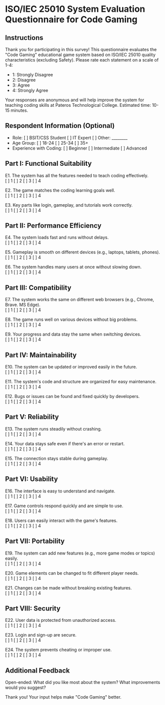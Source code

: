 # ISO/IEC 25010 System Evaluation Questionnaire for Code Gaming

## Instructions
Thank you for participating in this survey! This questionnaire evaluates the "Code Gaming" educational game system based on ISO/IEC 25010 quality characteristics (excluding Safety). Please rate each statement on a scale of 1-4:  
- 1: Strongly Disagree  
- 2: Disagree  
- 3: Agree  
- 4: Strongly Agree  

Your responses are anonymous and will help improve the system for teaching coding skills at Pateros Technological College. Estimated time: 10-15 minutes.

## Respondent Information (Optional)
- Role: [ ] BSIT/CSS Student [ ] IT Expert [ ] Other: ________  
- Age Group: [ ] 18-24 [ ] 25-34 [ ] 35+  
- Experience with Coding: [ ] Beginner [ ] Intermediate [ ] Advanced  

## Part I: Functional Suitability  
E1. The system has all the features needed to teach coding effectively.  
[ ] 1 [ ] 2 [ ] 3 [ ] 4  

E2. The game matches the coding learning goals well.  
[ ] 1 [ ] 2 [ ] 3 [ ] 4  

E3. Key parts like login, gameplay, and tutorials work correctly.  
[ ] 1 [ ] 2 [ ] 3 [ ] 4  

## Part II: Performance Efficiency  
E4. The system loads fast and runs without delays.  
[ ] 1 [ ] 2 [ ] 3 [ ] 4  

E5. Gameplay is smooth on different devices (e.g., laptops, tablets, phones).  
[ ] 1 [ ] 2 [ ] 3 [ ] 4  

E6. The system handles many users at once without slowing down.  
[ ] 1 [ ] 2 [ ] 3 [ ] 4  

## Part III: Compatibility  
E7. The system works the same on different web browsers (e.g., Chrome, Brave. MS Edge).  
[ ] 1 [ ] 2 [ ] 3 [ ] 4  

E8. The game runs well on various devices without big problems.  
[ ] 1 [ ] 2 [ ] 3 [ ] 4  

E9. Your progress and data stay the same when switching devices.  
[ ] 1 [ ] 2 [ ] 3 [ ] 4  

## Part IV: Maintainability  
E10. The system can be updated or improved easily in the future.  
[ ] 1 [ ] 2 [ ] 3 [ ] 4  

E11. The system's code and structure are organized for easy maintenance.  
[ ] 1 [ ] 2 [ ] 3 [ ] 4  

E12. Bugs or issues can be found and fixed quickly by developers.  
[ ] 1 [ ] 2 [ ] 3 [ ] 4  

## Part V: Reliability  
E13. The system runs steadily without crashing.  
[ ] 1 [ ] 2 [ ] 3 [ ] 4  

E14. Your data stays safe even if there's an error or restart.  
[ ] 1 [ ] 2 [ ] 3 [ ] 4  

E15. The connection stays stable during gameplay.  
[ ] 1 [ ] 2 [ ] 3 [ ] 4  

## Part VI: Usability
E16. The interface is easy to understand and navigate.  
[ ] 1 [ ] 2 [ ] 3 [ ] 4  

E17. Game controls respond quickly and are simple to use.  
[ ] 1 [ ] 2 [ ] 3 [ ] 4  

E18. Users can easily interact with the game's features.  
[ ] 1 [ ] 2 [ ] 3 [ ] 4  

## Part VII: Portability  
E19. The system can add new features (e.g., more game modes or topics) easily.  
[ ] 1 [ ] 2 [ ] 3 [ ] 4  

E20. Game elements can be changed to fit different player needs.  
[ ] 1 [ ] 2 [ ] 3 [ ] 4  

E21. Changes can be made without breaking existing features.  
[ ] 1 [ ] 2 [ ] 3 [ ] 4  

## Part VIII: Security  
E22. User data is protected from unauthorized access.  
[ ] 1 [ ] 2 [ ] 3 [ ] 4  

E23. Login and sign-up are secure.  
[ ] 1 [ ] 2 [ ] 3 [ ] 4  

E24. The system prevents cheating or improper use.  
[ ] 1 [ ] 2 [ ] 3 [ ] 4  

## Additional Feedback  
Open-ended: What did you like most about the system? What improvements would you suggest?  

Thank you! Your input helps make "Code Gaming" better.
